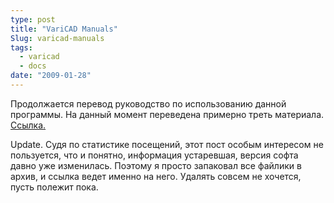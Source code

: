 ```yaml
---
type: post
title: "VariCAD Manuals"
Slug: varicad-manuals
tags:
  - varicad
  - docs
date: "2009-01-28"
---
```


Продолжается перевод руководство по использованию данной программы. На данный
момент переведена примерно треть материала. [Ссылка](/varicad_manual.zip)[.](/varicad_manual.zip)

Update.
Судя по статистике посещений, этот пост особым интересом не пользуется, что и понятно, информация устаревшая, версия софта давно уже изменилась. Поэтому я просто запаковал все файлики в архив, и ссылка ведет именно на него.
Удалять совсем не хочется, пусть полежит пока.
